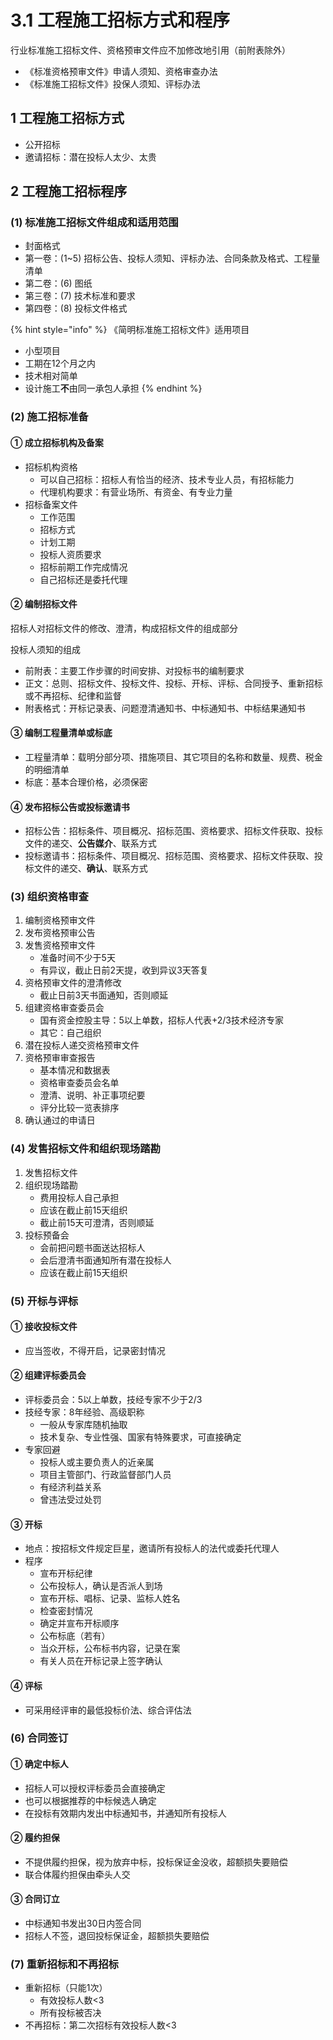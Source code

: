 # 3.1 工程施工招标方式和程序

​行业标准施工招标文件、资格预审文件应不加修改地引用（前附表除外）

* 《标准资格预审文件》申请人须知、资格审查办法
* 《标准施工招标文件》投保人须知、评标办法

## 1 工程施工招标方式

* 公开招标
* 邀请招标：潜在投标人太少、太贵

## 2 工程施工招标程序

### (1) 标准施工招标文件组成和适用范围

* 封面格式
* 第一卷：(1\~5) 招标公告、投标人须知、评标办法、合同条款及格式、工程量清单
* 第二卷：(6) 图纸
* 第三卷：(7) 技术标准和要求
* 第四卷：(8) 投标文件格式

{% hint style="info" %}
《简明标准施工招标文件》适用项目

* 小型项目
* 工期在12个月之内
* 技术相对简单
* 设计施工**不**由同一承包人承担
{% endhint %}

### (2) 施工招标准备

#### ① 成立招标机构及备案

* 招标机构资格
  * 可以自己招标：招标人有恰当的经济、技术专业人员，有招标能力
  * 代理机构要求：有营业场所、有资金、有专业力量
* 招标备案文件
  * 工作范围
  * 招标方式
  * 计划工期
  * 投标人资质要求
  * 招标前期工作完成情况
  * 自己招标还是委托代理

#### ② 编制招标文件

招标人对招标文件的修改、澄清，构成招标文件的组成部分

投标人须知的组成

* 前附表：主要工作步骤的时间安排、对投标书的编制要求
* 正文：总则、招标文件、投标文件、投标、开标、评标、合同授予、重新招标或不再招标、纪律和监督
* 附表格式：开标记录表、问题澄清通知书、中标通知书、中标结果通知书

#### ③ 编制工程量清单或标底

* 工程量清单：载明分部分项、措施项目、其它项目的名称和数量、规费、税金的明细清单
* 标底：基本合理价格，必须保密

#### ④ 发布招标公告或投标邀请书

* 招标公告：招标条件、项目概况、招标范围、资格要求、招标文件获取、投标文件的递交、**公告媒介**、联系方式
* 投标邀请书：招标条件、项目概况、招标范围、资格要求、招标文件获取、投标文件的递交、**确认**、联系方式

### (3) 组织资格审查

1. 编制资格预审文件
2. 发布资格预审公告
3. 发售资格预审文件
   * 准备时间不少于5天
   * 有异议，截止日前2天提，收到异议3天答复
4. 资格预审文件的澄清修改
   * 截止日前3天书面通知，否则顺延
5. 组建资格审查委员会
   * 国有资金控股主导：5以上单数，招标人代表+2/3技术经济专家
   * 其它：自己组织
6. 潜在投标人递交资格预审文件
7. 资格预审审查报告
   * 基本情况和数据表
   * 资格审查委员会名单
   * 澄清、说明、补正事项纪要
   * 评分比较一览表排序
8. 确认通过的申请日

### (4) 发售招标文件和组织现场踏勘

1. 发售招标文件
2. 组织现场踏勘
   * 费用投标人自己承担
   * 应该在截止前15天组织
   * 截止前15天可澄清，否则顺延
3. 投标预备会
   * 会前把问题书面送达招标人
   * 会后澄清书面通知所有潜在投标人
   * 应该在截止前15天组织

### (5) 开标与评标

#### ① 接收投标文件

* 应当签收，不得开启，记录密封情况

#### ② 组建评标委员会

* 评标委员会：5以上单数，技经专家不少于2/3
* 技经专家：8年经验、高级职称
  * 一般从专家库随机抽取
  * 技术复杂、专业性强、国家有特殊要求，可直接确定
* 专家回避
  * 投标人或主要负责人的近亲属
  * 项目主管部门、行政监督部门人员
  * 有经济利益关系
  * 曾违法受过处罚

#### ③ 开标

* 地点：按招标文件规定巨星，邀请所有投标人的法代或委托代理人
* 程序
  * 宣布开标纪律
  * 公布投标人，确认是否派人到场
  * 宣布开标、唱标、记录、监标人姓名
  * 检查密封情况
  * 确定并宣布开标顺序
  * 公布标底（若有）
  * 当众开标，公布标书内容，记录在案
  * 有关人员在开标记录上签字确认

#### ④ 评标

* 可采用经评审的最低投标价法、综合评估法

### (6) 合同签订

#### ① 确定中标人

* 招标人可以授权评标委员会直接确定
* 也可以根据推荐的中标候选人确定
* 在投标有效期内发出中标通知书，并通知所有投标人

#### ② 履约担保

* 不提供履约担保，视为放弃中标，投标保证金没收，超额损失要赔偿
* 联合体履约担保由牵头人交

#### ③ 合同订立

* 中标通知书发出30日内签合同
* 招标人不签，退回投标保证金，超额损失要赔偿

### (7) 重新招标和不再招标

* 重新招标（只能1次）
  * 有效投标人数<3
  * 所有投标被否决
* 不再招标：第二次招标有效投标人数<3
